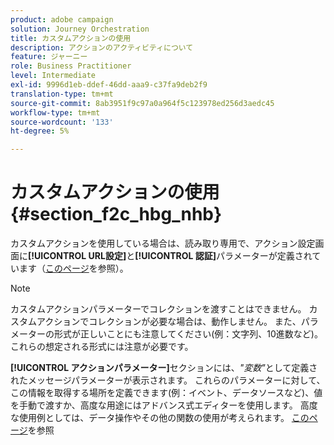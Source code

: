```yaml
---
product: adobe campaign
solution: Journey Orchestration
title: カスタムアクションの使用
description: アクションのアクティビティについて
feature: ジャーニー
role: Business Practitioner
level: Intermediate
exl-id: 9996d1eb-ddef-46dd-aaa9-c37fa9deb2f9
translation-type: tm+mt
source-git-commit: 8ab3951f9c97a0a964f5c123978ed256d3aedc45
workflow-type: tm+mt
source-wordcount: '133'
ht-degree: 5%

---
```


# カスタムアクションの使用 {#section_f2c_hbg_nhb}

カスタムアクションを使用している場合は、読み取り専用で、アクション設定画面に&#x200B;**[!UICONTROL URL設定]**&#x200B;と&#x200B;**[!UICONTROL 認証]**&#x200B;パラメーターが定義されています（[このページ](../action/about-custom-action-configuration.md)を参照）。

>[!NOTE]
>
>カスタムアクションパラメーターでコレクションを渡すことはできません。 カスタムアクションでコレクションが必要な場合は、動作しません。 また、パラメーターの形式が正しいことにも注意してください(例：文字列、10進数など)。 これらの想定される形式には注意が必要です。

**[!UICONTROL アクションパラメーター]**&#x200B;セクションには、_&quot;変数&quot;_&#x200B;として定義されたメッセージパラメーターが表示されます。 これらのパラメーターに対して、この情報を取得する場所を定義できます(例：イベント、データソースなど)、値を手動で渡すか、高度な用途にはアドバンス式エディターを使用します。 高度な使用例としては、データ操作やその他の関数の使用が考えられます。 [このページ](../expression/expressionadvanced.md)を参照
